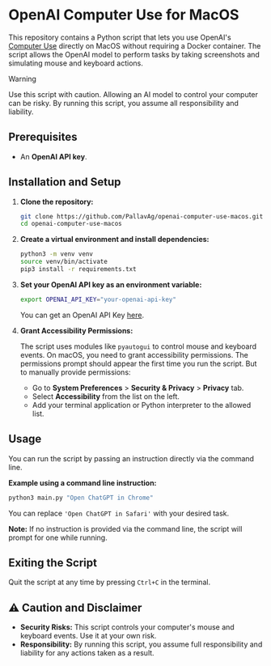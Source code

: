 # OpenAI Computer Use for MacOS

This repository contains a Python script that lets you use OpenAI's [Computer Use](https://platform.openai.com/docs/guides/tools-computer-use?lang=python) directly on MacOS without requiring a Docker container. The script allows the OpenAI model to perform tasks by taking screenshots and simulating mouse and keyboard actions.

> [!WARNING]  
> Use this script with caution. Allowing an AI model to control your computer can be risky. By running this script, you assume all responsibility and liability.

## Prerequisites

- An **OpenAI API key**.

## Installation and Setup

1. **Clone the repository:**

   ```bash
   git clone https://github.com/PallavAg/openai-computer-use-macos.git
   cd openai-computer-use-macos
   ```

2. **Create a virtual environment and install dependencies:**

   ```bash
   python3 -m venv venv
   source venv/bin/activate
   pip3 install -r requirements.txt
   ```

3. **Set your OpenAI API key as an environment variable:**

   ```bash
   export OPENAI_API_KEY="your-openai-api-key"
   ```

   You can get an OpenAI API Key [here](https://platform.openai.com/account/api-keys).

4. **Grant Accessibility Permissions:**

   The script uses modules like `pyautogui` to control mouse and keyboard events. On macOS, you need to grant accessibility permissions. The permissions prompt should appear the first time you run the script. But to manually provide permissions:

   - Go to **System Preferences** > **Security & Privacy** > **Privacy** tab.
   - Select **Accessibility** from the list on the left.
   - Add your terminal application or Python interpreter to the allowed list.

## Usage

You can run the script by passing an instruction directly via the command line.

**Example using a command line instruction:**

```bash
python3 main.py "Open ChatGPT in Chrome"
```

You can replace `'Open ChatGPT in Safari'` with your desired task.

**Note:** If no instruction is provided via the command line, the script will prompt for one while running.

## Exiting the Script

Quit the script at any time by pressing `Ctrl+C` in the terminal.

## ⚠ Caution and Disclaimer

- **Security Risks:** This script controls your computer's mouse and keyboard events. Use it at your own risk.
- **Responsibility:** By running this script, you assume full responsibility and liability for any actions taken as a result.
